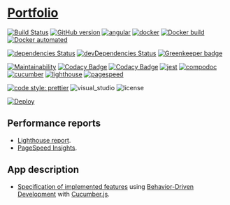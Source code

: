 # [Portfolio](https://samuel-fernandez.herokuapp.com/)

[![Build Status](https://travis-ci.org/samuelfernandez/portfolio.svg?branch=master)](https://travis-ci.org/samuelfernandez/portfolio)
[![GitHub version](https://badge.fury.io/gh/samuelfernandez%2Fportfolio.svg)](https://badge.fury.io/gh/samuelfernandez%2Fportfolio)
[![angular](https://aleen42.github.io/badges/src/angular.svg)](https://angular.io)
[![docker](https://aleen42.github.io/badges/src/docker.svg)](https://www.docker.com/)
[![Docker build](https://img.shields.io/docker/build/samuelfernandez/portfolio.svg)](https://hub.docker.com/r/samuelfernandez/portfolio)
[![Docker automated](https://img.shields.io/docker/automated/samuelfernandez/portfolio.svg)](https://hub.docker.com/r/samuelfernandez/portfolio)

[![dependencies Status](https://david-dm.org/samuelfernandez/portfolio/status.svg)](https://david-dm.org/samuelfernandez/portfolio)
[![devDependencies Status](https://david-dm.org/samuelfernandez/portfolio/dev-status.svg)](https://david-dm.org/samuelfernandez/portfolio?type=dev)
[![Greenkeeper badge](https://badges.greenkeeper.io/samuelfernandez/portfolio.svg)](https://greenkeeper.io/)

[![Maintainability](https://api.codeclimate.com/v1/badges/73d6ef266a6f7a3f1265/maintainability)](https://codeclimate.com/github/samuelfernandez/portfolio/maintainability)
[![Codacy Badge](https://api.codacy.com/project/badge/Grade/d66ebe6bcb4b4f54924a90451797679f)](https://www.codacy.com/app/samuelfernandez/portfolio?utm_source=github.com&utm_medium=referral&utm_content=samuelfernandez/portfolio&utm_campaign=Badge_Grade)
[![Codacy Badge](https://api.codacy.com/project/badge/Coverage/d66ebe6bcb4b4f54924a90451797679f)](https://samuelfernandez.github.io/portfolio/coverage/)
[![jest](https://aleen42.github.io/badges/src/jest_1.svg)](https://jestjs.io/)
[![compodoc](https://samuelfernandez.github.io/portfolio/compodoc/images/coverage-badge.svg)](https://samuelfernandez.github.io/portfolio/compodoc/)
[![cucumber](https://img.shields.io/badge/cucumber-BDD-blue.svg)](https://samuelfernandez.github.io/portfolio/cucumber/)
[![lighthouse](https://img.shields.io/badge/dynamic/json.svg?label=Lighthouse&url=https://samuelfernandez.github.io/portfolio/lighthouse/lighthouse.json&query=$.score&colorB=blue&suffix=%25)](https://samuelfernandez.github.io/portfolio/lighthouse/)
[![pagespeed](https://img.shields.io/badge/dynamic/json.svg?label=PageSpeed&url=https://samuelfernandez.github.io/portfolio/pagespeed/mobile.json&query=$.ruleGroups.SPEED.score&colorB=blue&suffix=%25)](https://developers.google.com/speed/pagespeed/insights/?url=https://samuel-fernandez.herokuapp.com)

[![code style: prettier](https://img.shields.io/badge/code_style-prettier-ff69b4.svg)](https://github.com/prettier/prettier)
![visual_studio](https://aleen42.github.io/badges/src/visual_studio_code.svg)
![license](https://img.shields.io/github/license/samuelfernandez/portfolio.svg)

[![Deploy](https://www.herokucdn.com/deploy/button.svg)](https://heroku.com/deploy)

## Performance reports

-  [Lighthouse report](https://samuelfernandez.github.io/portfolio/lighthouse/).
-  [PageSpeed Insights](https://developers.google.com/speed/pagespeed/insights/?url=https://samuel-fernandez.herokuapp.com).

## App description

-  [Specification of implemented features](https://samuelfernandez.github.io/portfolio/cucumber/) using [Behavior-Driven Development](https://en.wikipedia.org/wiki/Behavior-driven_development) with [Cucumber.js](https://github.com/cucumber/cucumber-js).

